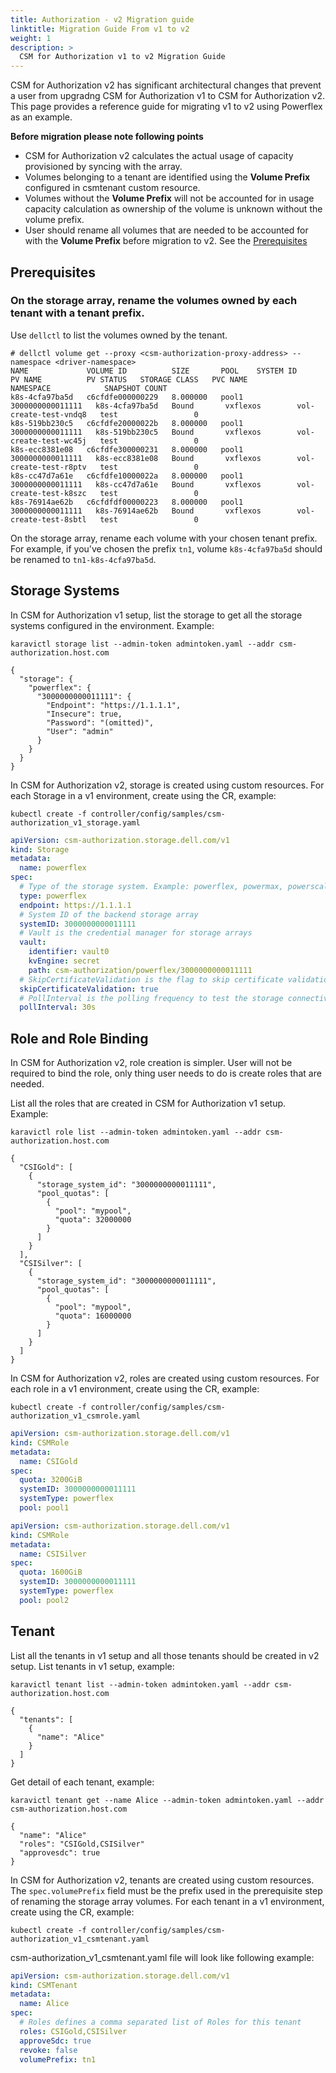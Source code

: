 ```yaml
---
title: Authorization - v2 Migration guide
linktitle: Migration Guide From v1 to v2
weight: 1
description: >
  CSM for Authorization v1 to v2 Migration Guide
---
```


CSM for Authorization v2 has significant architectural changes that prevent a user from upgradng CSM for Authorization v1 to CSM for Authorization v2. This page provides a reference guide for migrating v1 to v2 using Powerflex as an example.

**Before migration please note following points**
  - CSM for Authorization v2 calculates the actual usage of capacity provisioned by syncing with the array.
  - Volumes belonging to a tenant are identified using the **Volume Prefix** configured in csmtenant custom resource.
  - Volumes without the **Volume Prefix** will not be accounted for in usage capacity calculation as ownership of the volume is unknown without the volume prefix.
  - User should rename all volumes that are needed to be accounted for with the **Volume Prefix** before migration to v2. See the [Prerequisites](#prerequisites)

## Prerequisites
### On the storage array, rename the volumes owned by each tenant with a tenant prefix.
Use `dellctl` to list the volumes owned by the tenant. 
```
# dellctl volume get --proxy <csm-authorization-proxy-address> --namespace <driver-namespace>
NAME             VOLUME ID          SIZE       POOL    SYSTEM ID          PV NAME          PV STATUS   STORAGE CLASS   PVC NAME                NAMESPACE            SNAPSHOT COUNT
k8s-4cfa97ba5d   c6cfdfe000000229   8.000000   pool1   3000000000011111   k8s-4cfa97ba5d   Bound       vxflexos        vol-create-test-vndq8   test                 0
k8s-519bb230c5   c6cfdfe20000022b   8.000000   pool1   3000000000011111   k8s-519bb230c5   Bound       vxflexos        vol-create-test-wc45j   test                 0
k8s-ecc8381e08   c6cfdfe300000231   8.000000   pool1   3000000000011111   k8s-ecc8381e08   Bound       vxflexos        vol-create-test-r8ptv   test                 0
k8s-cc47d7a61e   c6cfdfe10000022a   8.000000   pool1   3000000000011111   k8s-cc47d7a61e   Bound       vxflexos        vol-create-test-k8szc   test                 0
k8s-76914ae62b   c6cfdfdf00000223   8.000000   pool1   3000000000011111   k8s-76914ae62b   Bound       vxflexos        vol-create-test-8sbtl   test                 0
```

On the storage array, rename each volume with your chosen tenant prefix. For example, if you've chosen the prefix `tn1`, volume `k8s-4cfa97ba5d` should be renamed to `tn1-k8s-4cfa97ba5d`.

## Storage Systems

In CSM for Authorization v1 setup, list the storage to get all the storage systems configured in the environment.
Example:

```
karavictl storage list --admin-token admintoken.yaml --addr csm-authorization.host.com

{
  "storage": {
    "powerflex": {
      "3000000000011111": {
        "Endpoint": "https://1.1.1.1",
        "Insecure": true,
        "Password": "(omitted)",
        "User": "admin"
      }
    }
  }
}
```
In CSM for Authorization v2, storage is created using custom resources. For each Storage in a v1 environment, create using the CR, example:

```
kubectl create -f controller/config/samples/csm-authorization_v1_storage.yaml
```
```yaml
apiVersion: csm-authorization.storage.dell.com/v1
kind: Storage
metadata:
  name: powerflex
spec:
  # Type of the storage system. Example: powerflex, powermax, powerscale
  type: powerflex
  endpoint: https://1.1.1.1
  # System ID of the backend storage array
  systemID: 3000000000011111
  # Vault is the credential manager for storage arrays
  vault:
    identifier: vault0
    kvEngine: secret
    path: csm-authorization/powerflex/3000000000011111
  # SkipCertificateValidation is the flag to skip certificate validation
  skipCertificateValidation: true
  # PollInterval is the polling frequency to test the storage connectivity
  pollInterval: 30s
```

## Role and Role Binding

In CSM for Authorization v2, role creation is simpler. User will not be required to bind the role, only thing user needs to do is create roles that are needed.

List all the roles that are created in CSM for Authorization v1 setup.
Example:
```
karavictl role list --admin-token admintoken.yaml --addr csm-authorization.host.com
```
```
{
  "CSIGold": [
    {
      "storage_system_id": "3000000000011111",
      "pool_quotas": [
        {
          "pool": "mypool",
          "quota": 32000000
        }
      ]
    }
  ],
  "CSISilver": [
    {
      "storage_system_id": "3000000000011111",
      "pool_quotas": [
        {
          "pool": "mypool",
          "quota": 16000000
        }
      ]
    }
  ]
}
```
In CSM for Authorization v2, roles are created using custom resources. For each role in a v1 environment, create using the CR, example:
```
kubectl create -f controller/config/samples/csm-authorization_v1_csmrole.yaml
```
```yaml
apiVersion: csm-authorization.storage.dell.com/v1
kind: CSMRole
metadata:
  name: CSIGold
spec:
  quota: 3200GiB
  systemID: 3000000000011111
  systemType: powerflex
  pool: pool1
```
```yaml
apiVersion: csm-authorization.storage.dell.com/v1
kind: CSMRole
metadata:
  name: CSISilver
spec:
  quota: 1600GiB
  systemID: 3000000000011111
  systemType: powerflex
  pool: pool2
```

## Tenant

List all the tenants in v1 setup and all those tenants should be created in v2 setup.
List tenants in v1 setup, example:
```
karavictl tenant list --admin-token admintoken.yaml --addr csm-authorization.host.com
```
```
{
  "tenants": [
    {
      "name": "Alice"
    }
  ]
}
```
Get detail of each tenant, example:
```
karavictl tenant get --name Alice --admin-token admintoken.yaml --addr csm-authorization.host.com
```
```
{
  "name": "Alice"
  "roles": "CSIGold,CSISilver"
  "approvesdc": true
}
```
In CSM for Authorization v2, tenants are created using custom resources. The `spec.volumePrefix` field must be the prefix used in the prerequisite step of renaming the storage array volumes. For each tenant in a v1 environment, create using the CR, example:
```
kubectl create -f controller/config/samples/csm-authorization_v1_csmtenant.yaml
```
csm-authorization_v1_csmtenant.yaml file will look like following example:
```yaml
apiVersion: csm-authorization.storage.dell.com/v1
kind: CSMTenant
metadata:
  name: Alice
spec:
  # Roles defines a comma separated list of Roles for this tenant
  roles: CSIGold,CSISilver
  approveSdc: true
  revoke: false
  volumePrefix: tn1
```